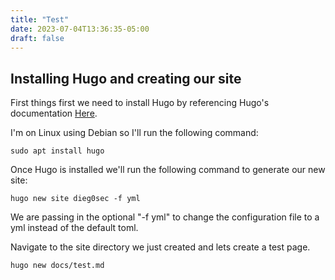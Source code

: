 ```yaml
---
title: "Test"
date: 2023-07-04T13:36:35-05:00
draft: false
---
```

## Installing Hugo and creating our site
First things first we need to install Hugo by referencing Hugo's documentation [Here](https://gohugo.io/installation/). 

I'm on Linux using Debian so I'll run the following command:
```
sudo apt install hugo
```

Once Hugo is installed we'll run the following command to generate our new site:
```
hugo new site dieg0sec -f yml
```
We are passing in the optional "-f yml" to change the configuration file to a yml instead of the default toml.

Navigate to the site directory we just created and lets create a test page.
```
hugo new docs/test.md
```


